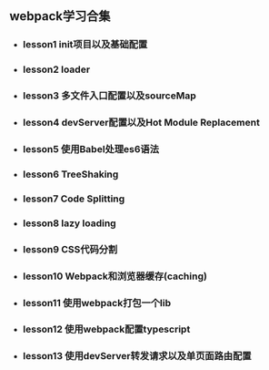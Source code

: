 <!--
 * @Descripttion: 
 * @Author: Zhu Hai Hua
 * @Date: 2020-03-01 23:22:05
 * @LastEditTime: 2020-03-08 16:28:56
 -->
## webpack学习合集
* ### lesson1 init项目以及基础配置
* ### lesson2 loader
* ### lesson3 多文件入口配置以及sourceMap
* ### lesson4 devServer配置以及Hot Module Replacement
* ### lesson5 使用Babel处理es6语法
* ### lesson6 TreeShaking
* ### lesson7 Code Splitting
* ### lesson8 lazy loading
* ### lesson9 CSS代码分割
* ### lesson10 Webpack和浏览器缓存(caching)
* ### lesson11 使用webpack打包一个lib
* ### lesson12 使用webpack配置typescript
* ### lesson13 使用devServer转发请求以及单页面路由配置